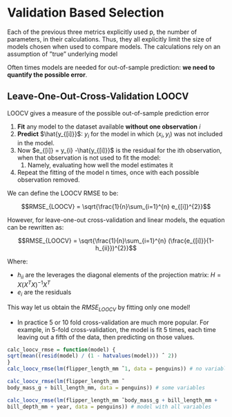 # Validation Based Selection
Each of the previous three metrics explicitly used p, the number of parameters, in their calculations. Thus, they all explicitly limit the size of models chosen when used to compare models. The calculations rely on an assumption of ”true” underlying model

Often times models are needed for out-of-sample prediction: **we need to quantify the possible error**.

## Leave-One-Out-Cross-Validation LOOCV
LOOCV gives a measure of the possible out-of-sample prediction error

1. **Fit** any model to the dataset available **without one observation** $i$
2. **Predict** $\hat{y_{[i]}}$: $y_{i}$ for the model in which $(x_{i}, y_{i})$ was not included in the model.
3. Now $e_{[i]} = y_{i} -\hat{y_{[i]}}$ is the residual for the ith observation, when that observation is not used to fit the model: 
   1. Namely, evaluating how well the model estimates it
4. Repeat the fitting of the model n times, once with each possible observation removed.

We can define the LOOCV RMSE to be:

$$RMSE_{LOOCV} = \sqrt{\frac{1}{n}\sum_{i=1}^{n} e_{[i]}^{2}}$$

However, for leave-one-out cross-validation and linear models, the equation can be
rewritten as:

$$RMSE_{LOOCV} = \sqrt{\frac{1}{n}\sum_{i=1}^{n} (\frac{e_{[i]}}{1-h_{ii}})^{2}}$$

Where:
* $h_{ii}$ are the leverages the diagonal elements of the projection matrix: $H = X(X^{T}X)^{-1}X^{T}$
* $e_{i}$ are the residuals

This way let us obtain the $RMSE_{LOOCV}$ by fitting only one model!
* In practice 5 or 10 fold cross-validation are much more popular. For example, in 5-fold cross-validation, the model is fit 5 times, each time leaving out a fifth of the data, then predicting on those values. 

```r
calc_loocv_rmse = function(model) {
sqrt(mean((resid(model) / (1 - hatvalues(model))) ˆ 2))
}
calc_loocv_rmse(lm(flipper_length_mm ̃ 1, data = penguins)) # no variable 

calc_loocv_rmse(lm(flipper_length_mm ̃
body_mass_g + bill_length_mm, data = penguins)) # some variables

calc_loocv_rmse(lm(flipper_length_mm ̃ body_mass_g + bill_length_mm +
bill_depth_mm + year, data = penguins)) # model with all variables

```
